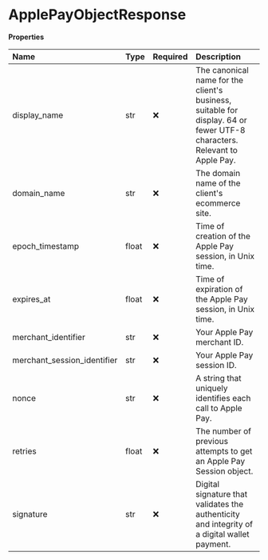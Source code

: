 # ApplePayObjectResponse

**Properties**

| Name                        | Type  | Required | Description                                                                                                              |
| :-------------------------- | :---- | :------- | :----------------------------------------------------------------------------------------------------------------------- |
| display_name                | str   | ❌       | The canonical name for the client's business, suitable for display. 64 or fewer UTF-8 characters. Relevant to Apple Pay. |
| domain_name                 | str   | ❌       | The domain name of the client's ecommerce site.                                                                          |
| epoch_timestamp             | float | ❌       | Time of creation of the Apple Pay session, in Unix time.                                                                 |
| expires_at                  | float | ❌       | Time of expiration of the Apple Pay session, in Unix time.                                                               |
| merchant_identifier         | str   | ❌       | Your Apple Pay merchant ID.                                                                                              |
| merchant_session_identifier | str   | ❌       | Your Apple Pay session ID.                                                                                               |
| nonce                       | str   | ❌       | A string that uniquely identifies each call to Apple Pay.                                                                |
| retries                     | float | ❌       | The number of previous attempts to get an Apple Pay Session object.                                                      |
| signature                   | str   | ❌       | Digital signature that validates the authenticity and integrity of a digital wallet payment.                             |
